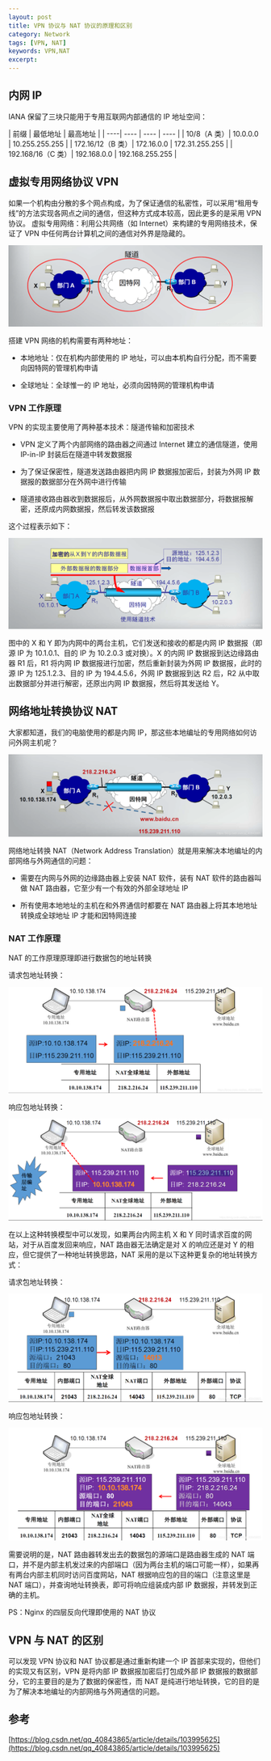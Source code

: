 ```yaml
---
layout: post
title: VPN 协议与 NAT 协议的原理和区别
category: Network
tags: [VPN, NAT]
keywords: VPN,NAT
excerpt:
---
```


## 内网 IP

IANA 保留了三块只能用于专用互联网内部通信的 IP 地址空间：

| 前缀 | 最低地址 | 最高地址 |
| ----| ---- | ---- | ---- |
| 10/8（A 类）| 10.0.0.0 | 10.255.255.255 |
| 172.16/12（B 类）| 172.16.0.0 | 172.31.255.255 |
| 192.168/16（C 类）| 192.168.0.0 | 192.168.255.255 |

## 虚拟专用网络协议 VPN

如果一个机构由分散的多个网点构成，为了保证通信的私密性，可以采用“租用专线”的方法实现各网点之间的通信，但这种方式成本较高，因此更多的是采用 VPN 协议。
虚拟专用网络：利用公共网络（如 Internet）来构建的专用网络技术，保证了 VPN 中任何两台计算机之间的通信对外界是隐藏的。

![](/assets/images/2020/VPN.png)

搭建 VPN 网络的机构需要有两种地址：

* 本地地址：仅在机构内部使用的 IP 地址，可以由本机构自行分配，而不需要向因特网的管理机构申请

* 全球地址：全球惟一的 IP 地址，必须向因特网的管理机构申请

### VPN 工作原理

VPN 的实现主要使用了两种基本技术：隧道传输和加密技术

* VPN 定义了两个内部网络的路由器之间通过 Internet 建立的通信隧道，使用 IP-in-IP 封装后在隧道中转发数据报

* 为了保证保密性，隧道发送路由器把内网 IP 数据报加密后，封装为外网 IP 数据报的数据部分在外网中进行传输

* 隧道接收路由器收到数据报后，从外网数据报中取出数据部分，将数据报解密，还原成内网数据报，然后转发该数据报

这个过程表示如下：

![](/assets/images/2020/How_VPN_works.png)

图中的 X 和 Y 即为内网中的两台主机，它们发送和接收的都是内网 IP 数据报（即源 IP 为 10.1.0.1、目的 IP 为 10.2.0.3 或对换）。X 的内网 IP 数据报到达边缘路由器 R1 后，R1 将内网 IP 数据报进行加密，然后重新封装为外网 IP 数据报，此时的源 IP 为 125.1.2.3、目的 IP 为 194.4.5.6，外网 IP 数据报到达 R2 后，R2 从中取出数据部分并进行解密，还原出内网 IP 数据报，然后将其发送给 Y。

## 网络地址转换协议 NAT

大家都知道，我们的电脑使用的都是内网 IP，那这些本地编址的专用网络如何访问外网主机呢？

![](/assets/images/2020/NAT.png)

网络地址转换 NAT（Network Address Translation）就是用来解决本地编址的内部网络与外网通信的问题：

* 需要在内网与外网的边缘路由器上安装 NAT 软件，装有 NAT 软件的路由器叫做 NAT 路由器，它至少有一个有效的外部全球地址 IP

* 所有使用本地地址的主机在和外界通信时都要在 NAT 路由器上将其本地地址转换成全球地址 IP 才能和因特网连接

### NAT 工作原理

NAT 的工作原理原理即进行数据包的地址转换

请求包地址转换：

![](/assets/images/2020/How_NAT_works_1.png)

响应包地址转换：

![](/assets/images/2020/How_NAT_works_2.png)

在以上这种转换模型中可以发现，如果两台内网主机 X 和 Y 同时请求百度的网站，对于从百度发回来响应，NAT 路由器无法确定是对 X 的响应还是对 Y 的相应，但它提供了一种地址转换思路，NAT 采用的是以下这种更复杂的地址转换方式：

请求包地址转换：

![](/assets/images/2020/How_NAT_works_3.png)

响应包地址转换：

![](/assets/images/2020/How_NAT_works_4.png)

需要说明的是，NAT 路由器转发出去的数据包的源端口是路由器生成的 NAT 端口，并不是内部主机发过来的内部端口（因为两台主机的端口可能一样），如果再有两台内部主机同时访问百度网站，NAT 根据响应包的目的端口（注意这里是 NAT 端口），并查询地址转换表，即可将响应组装成内部 IP 数据报，并转发到正确的主机。

PS：Nginx 的四层反向代理即使用的 NAT 协议

## VPN 与 NAT 的区别

可以发现 VPN 协议和 NAT 协议都是通过重新构建一个 IP 首部来实现的，但他们的实现又有区别，VPN 是将内部 IP 数据报加密后打包成外部 IP 数据报的数据部分，它的主要目的是为了数据的保密性，而 NAT 是纯进行地址转换，它的目的是为了解决本地编址的内部网络与外网通信的问题。

## 参考

[https://blog.csdn.net/qq_40843865/article/details/103995625](https://blog.csdn.net/qq_40843865/article/details/103995625)
